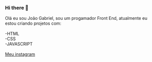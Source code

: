 ### Hi there 👋

Olá eu sou João Gabriel, sou um progamador Front End, atualmente eu estou criando projetos com:
<br>
<br>
-HTML
<br>
-CSS
<br>
-JAVASCRIPT
    <br>
    <br>
    <a href="https://www.instagram.com/joaogabriel.lisboa/" target="_blank"> Meu instagram </a>
    

